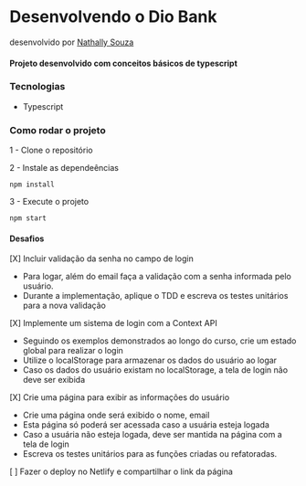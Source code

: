 # Desenvolvendo o Dio Bank
desenvolvido por [Nathally Souza](https://github.com/nathyts)

#### Projeto desenvolvido com conceitos básicos de typescript

### Tecnologias
- Typescript

### Como rodar o projeto

1 - Clone o repositório

2 - Instale as dependeências
    
    npm install

3 - Execute o projeto

    npm start

#### Desafios
[X] Incluir validação da senha no campo de login
  - Para logar, além do email faça a validação com a senha informada pelo usuário. 
  - Durante a implementação, aplique o TDD e escreva os testes unitários para a nova validação 

[X] Implemente um sistema de login com a Context API
  - Seguindo os exemplos demonstrados ao longo do curso, crie um estado global para realizar o login 
  - Utilize o localStorage para armazenar os dados do usuário ao logar 
  - Caso os dados do usuário existam no localStorage, a tela de login não deve ser exibida 

[X] Crie uma página para exibir as informações do usuário
  - Crie uma página onde será exibido o nome, email
  - Esta página só poderá ser acessada caso a usuária esteja logada
  - Caso a usuária não esteja logada, deve ser mantida na página com a tela de login
  - Escreva os testes unitários para as funções criadas ou refatoradas.

[ ] Fazer o deploy no Netlify e compartilhar o link da página
